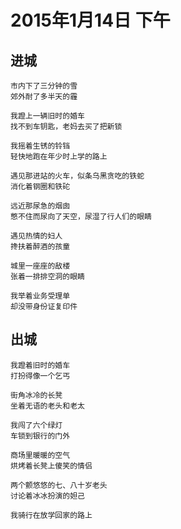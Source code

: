 # 2015年1月14日 下午


## 进城

	市内下了三分钟的雪
	郊外耐了多半天的霾
	
	我蹬上一辆旧时的婚车
	找不到车钥匙，老妈去买了把新锁
	
	我摇着生锈的铃铛
	轻快地跑在年少时上学的路上
	
	遇见那进站的火车，似条乌黑贪吃的铁蛇
	消化着钢圈和铁砣
	
	远近那尿急的烟囱
	憋不住而尿向了天空，尿湿了行人们的眼睛
	
	遇见热情的妇人
	搀扶着醉酒的孩童
	
	城里一座座的敌楼
	张着一排排空洞的眼睛
	
	我举着业务受理单
	却没带身份证复印件


## 出城

	我蹬着旧时的婚车
	打扮得像一个乞丐
	
	街角冰冷的长凳
	坐着无语的老头和老太
	
	我闯了六个绿灯
	车锁到银行的门外
	
	商场里暖暖的空气
	烘烤着长凳上傻笑的情侣
	
	两个颤悠悠的七、八十岁老头
	讨论着冰冰扮演的妲己
	
	我骑行在放学回家的路上



